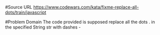 #Source URL
https://www.codewars.com/kata/fixme-replace-all-dots/train/javascript

#Problem Domain
The code provided is supposed replace all the dots . in the specified String str with dashes -


